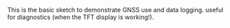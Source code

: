 This is the basic sketch to demonstrate GNSS use and data logging. useful for diagnostics (when the TFT display is working!).
